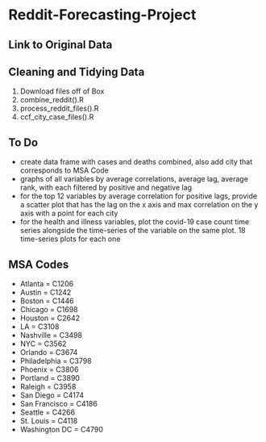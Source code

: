 # Reddit-Forecasting-Project


## Link to Original Data
## Cleaning and Tidying Data
1. Download files off of Box
2. combine_reddit().R
3. process_reddit_files().R
4. ccf_city_case_files().R

## To Do
* create data frame with cases and deaths combined, also add city that corresponds to MSA Code
* graphs of all variables by average correlations, average lag, average rank, with each filtered by positive and negative lag
* for the top 12 variables by average correlation for positive lags, provide a scatter plot that has the lag on the x axis and max correlation  on the y axis with a point for each city
* for the health and illness variables, plot the covid-19 case count time series alongside the time-series of the variable on the same plot. 18 time-series plots for each one

## MSA Codes
 - Atlanta = C1206
 - Austin = C1242
 - Boston = C1446
 - Chicago = C1698
 - Houston = C2642
 - LA = C3108
 - Nashville = C3498
 - NYC = C3562
 - Orlando = C3674
 - Philadelphia = C3798
 - Phoenix = C3806
 - Portland = C3890
 - Raleigh = C3958
 - San Diego = C4174
 - San Francisco = C4186
 - Seattle = C4266
 - St. Louis = C4118
 - Washington DC = C4790
